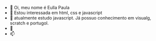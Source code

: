 - 👋 Oi, meu nome é Eulla Paula
- 👀 Estou interessada em html, css e javascript
- 🌱 atualmente estudo javascript. Já possuo conhecimento em visualg, scratch e portugol.
- 💞️ 
- 📫

